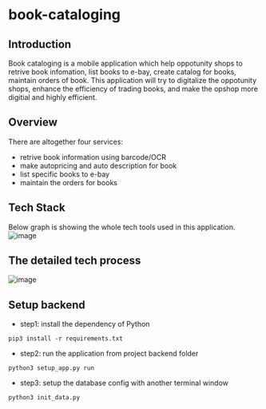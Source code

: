 # book-cataloging

## Introduction
Book cataloging is a mobile application which help oppotunity shops to retrive book infomation, list books to e-bay, create catalog for books, maintain orders of book. This application will try to digitalize the oppotunity shops, enhance the efficiency of trading books, and make the opshop more digitial and highly efficient.

## Overview
There are altogether four services:
* retrive book information using barcode/OCR
* make autopricing and auto description for book
* list specific books to e-bay
* maintain the orders for books

## Tech Stack
Below graph is showing the whole tech tools used in this application.<br>
![image](https://github.com/CircEx/book-cataloging/blob/WeiSong/app/images/tech.jpg)

## The detailed tech process
![image](https://github.com/CircEx/book-cataloging/blob/WeiSong/app/images/detailed.jpg)

## Setup backend
* step1: install the dependency of Python<br>
```
pip3 install -r requirements.txt
```
* step2: run the application from project backend folder<br>
```
python3 setup_app.py run
```
* step3: setup the database config with another terminal window<br>
```
python3 init_data.py
```

